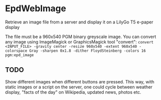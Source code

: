# EpdWebImage
Retrieve an image file from a server and display it on a LilyGo T5 e-paper display

The file must be a 960x540 PGM binary greyscale image.
You can convert any image using ImageMagick or GraphicsMagick tool "convert":
    `convert <INPUT_FILE> -gravity center -resize 960x540 -extent 960x540 -colorspace Gray -sharpen 0x1.8 -dither FloydSteinberg -colors 16 pgm:epd_image`


## TODO
Show different images when different buttons are pressed.
This way, with static images or a script on the server, one could cycle between weather display, "facts of the day" on Wikipedia, updated news, photos etc.
